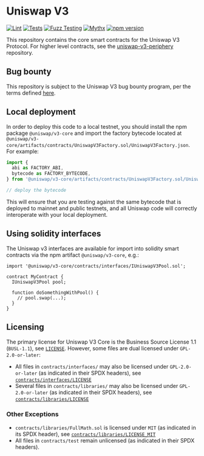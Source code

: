 # Uniswap V3

[![Lint](https://github.com/Uniswap/uniswap-v3-core/actions/workflows/lint.yml/badge.svg)](https://github.com/Uniswap/uniswap-v3-core/actions/workflows/lint.yml)
[![Tests](https://github.com/Uniswap/uniswap-v3-core/actions/workflows/tests.yml/badge.svg)](https://github.com/Uniswap/uniswap-v3-core/actions/workflows/tests.yml)
[![Fuzz Testing](https://github.com/Uniswap/uniswap-v3-core/actions/workflows/fuzz-testing.yml/badge.svg)](https://github.com/Uniswap/uniswap-v3-core/actions/workflows/fuzz-testing.yml)
[![Mythx](https://github.com/Uniswap/uniswap-v3-core/actions/workflows/mythx.yml/badge.svg)](https://github.com/Uniswap/uniswap-v3-core/actions/workflows/mythx.yml)
[![npm version](https://img.shields.io/npm/v/@uniswap/v3-core/latest.svg)](https://www.npmjs.com/package/@uniswap/v3-core/v/latest)

This repository contains the core smart contracts for the Uniswap V3 Protocol.
For higher level contracts, see the [uniswap-v3-periphery](https://github.com/Uniswap/uniswap-v3-periphery)
repository.

## Bug bounty

This repository is subject to the Uniswap V3 bug bounty program, per the terms defined [here](./bug-bounty.md).

## Local deployment

In order to deploy this code to a local testnet, you should install the npm package
`@uniswap/v3-core`
and import the factory bytecode located at
`@uniswap/v3-core/artifacts/contracts/UniswapV3Factory.sol/UniswapV3Factory.json`.
For example:

```typescript
import {
  abi as FACTORY_ABI,
  bytecode as FACTORY_BYTECODE,
} from '@uniswap/v3-core/artifacts/contracts/UniswapV3Factory.sol/UniswapV3Factory.json'

// deploy the bytecode
```

This will ensure that you are testing against the same bytecode that is deployed to
mainnet and public testnets, and all Uniswap code will correctly interoperate with
your local deployment.

## Using solidity interfaces

The Uniswap v3 interfaces are available for import into solidity smart contracts
via the npm artifact `@uniswap/v3-core`, e.g.:

```solidity
import '@uniswap/v3-core/contracts/interfaces/IUniswapV3Pool.sol';

contract MyContract {
  IUniswapV3Pool pool;

  function doSomethingWithPool() {
    // pool.swap(...);
  }
}

```

## Licensing

The primary license for Uniswap V3 Core is the Business Source License 1.1 (`BUSL-1.1`), see [`LICENSE`](./LICENSE). However, some files are dual licensed under `GPL-2.0-or-later`:

- All files in `contracts/interfaces/` may also be licensed under `GPL-2.0-or-later` (as indicated in their SPDX headers), see [`contracts/interfaces/LICENSE`](./contracts/interfaces/LICENSE)
- Several files in `contracts/libraries/` may also be licensed under `GPL-2.0-or-later` (as indicated in their SPDX headers), see [`contracts/libraries/LICENSE`](contracts/libraries/LICENSE)

### Other Exceptions

- `contracts/libraries/FullMath.sol` is licensed under `MIT` (as indicated in its SPDX header), see [`contracts/libraries/LICENSE_MIT`](contracts/libraries/LICENSE_MIT)
- All files in `contracts/test` remain unlicensed (as indicated in their SPDX headers).
